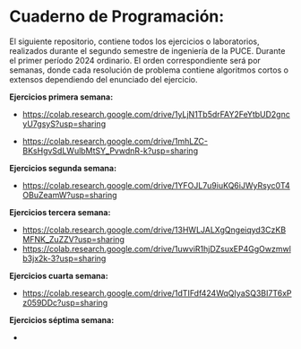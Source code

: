 # Cuaderno de Programación:

El siguiente repositorio, contiene todos los ejercicios o laboratorios, realizados durante el segundo semestre de ingeniería de la PUCE. Durante el primer período 2024 ordinario.
El orden correspondiente será por semanas, donde cada resolución de problema contiene algoritmos cortos o extensos dependiendo del enunciado del ejercicio.

**Ejercicios primera semana:** 

- https://colab.research.google.com/drive/1yLjN1Tb5drFAY2FeYtbUD2gncyU7gsyS?usp=sharing

- https://colab.research.google.com/drive/1mhLZC-BKsHgvSdLWulbMtSY_PvwdnR-k?usp=sharing

**Ejercicios segunda semana:**

- https://colab.research.google.com/drive/1YFOJL7u9iuKQ6iJWyRsyc0T4OBuZeamW?usp=sharing

**Ejercicios tercera semana:**

- https://colab.research.google.com/drive/13HWLJALXgQngeiqyd3CzKBMFNK_ZuZZV?usp=sharing
- https://colab.research.google.com/drive/1uwviR1hjDZsuxEP4GgOwzmwlb3jx2k-3?usp=sharing

**Ejercicios cuarta semana:**

- https://colab.research.google.com/drive/1dTIFdf424WqQIyaSQ3BI7T6xPz059DDc?usp=sharing

**Ejercicios séptima semana:**

- 
